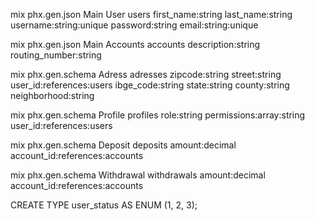 mix phx.gen.json Main User users first_name:string last_name:string username:string:unique password:string email:string:unique

mix phx.gen.json Main Accounts accounts description:string routing_number:string

mix phx.gen.schema Adress adresses zipcode:string street:string user_id:references:users ibge_code:string state:string county:string neighborhood:string

mix phx.gen.schema Profile profiles role:string permissions:array:string user_id:references:users

mix phx.gen.schema Deposit deposits amount:decimal account_id:references:accounts

mix phx.gen.schema Withdrawal withdrawals amount:decimal account_id:references:accounts

CREATE TYPE user_status AS ENUM (1, 2, 3);
